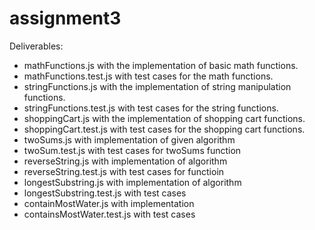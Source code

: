 # assignment3
Deliverables:

- mathFunctions.js with the implementation of basic math functions.
- mathFunctions.test.js with test cases for the math functions.
- stringFunctions.js with the implementation of string manipulation functions.
- stringFunctions.test.js with test cases for the string functions.
- shoppingCart.js with the implementation of shopping cart functions.
- shoppingCart.test.js with test cases for the shopping cart functions.
- twoSums.js with implementation of given algorithm 
- twoSum.test.js with test cases for twoSums function
- reverseString.js with implementation of algorithm 
- reverseString.test.js with test cases for functioin
- longestSubstring.js with implementation of algorithm
- longestSubstring.test.js with test cases
- containMostWater.js with implementation
- containsMostWater.test.js with test cases
